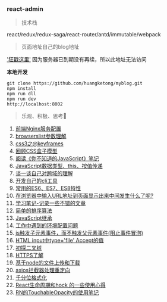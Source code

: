 ### react-admin

> 技术栈

react/redux/redux-saga/react-router/antd/immutable/webpack

> 页面地址自己的blog地址

['狂戳这里'](http://120.27.11.104)
因为服务器已到期没有再续，所以此地址无法访问

**本地开发**
```
git clone https://github.com/huangketong/myblog.git
npm install
npm run dll
npm run dev
http://localhost:8002
```



> 乐观、积极、思考🤔

1. [前端Nginx服务配置](https://github.com/huangketong/myblog/issues/1)
2. [browserslist参数理解](https://github.com/huangketong/myblog/issues/2)
3. [css3之@keyframes](https://github.com/huangketong/myblog/issues/3)
4. [回顾CSS盒子模型](https://github.com/huangketong/myblog/issues/4)
5. [阅读《你不知道的JavaScript》笔记](https://github.com/huangketong/myblog/issues/5)
6. [JavaScript数据类型、this、按值传递](https://github.com/huangketong/myblog/issues/6)
7. [谈一谈自己对跨域的理解](https://github.com/huangketong/myblog/issues/7)
8. [开发自己的cli工具](https://github.com/huangketong/myblog/issues/8)
9. [常用的ES6、ES7、ES8特性](https://github.com/huangketong/myblog/issues/9)
10. [在浏览器中输入URL地址到页面显示出来中间发生什么了呢?](https://github.com/huangketong/myblog/issues/10)
11. [学习笔记-记录一些不错的文章](https://github.com/huangketong/myblog/issues/11)
12. [简单的排序算法](https://github.com/huangketong/myblog/issues/12)
13. [JavaScript继承](https://github.com/huangketong/myblog/issues/13)
14. [工作中遇到的环境配置问题](https://github.com/huangketong/myblog/issues/14)
15. [js触发子元素事件，而不触发父元素事件(阻止事件冒泡)](https://github.com/huangketong/myblog/issues/15)
16. [HTML input中type='file' Accept的值](https://github.com/huangketong/myblog/issues/16)
17. [初探二叉树](https://github.com/huangketong/myblog/issues/19)
18. [HTTPS了解](https://github.com/huangketong/myblog/issues/20)
19. [基于node的文件上传和下载](https://github.com/huangketong/myblog/issues/21)
20. [axios拦截器处理重定向](https://github.com/huangketong/myblog/issues/22)
21. [千分位格式化](https://github.com/huangketong/myblog/issues/24)
22. [React生命周期和hock 的一些使用心得](https://github.com/huangketong/myblog/issues/25)
23. [RN的TouchableOpacity的使用笔记](https://github.com/huangketong/myblog/issues/26)

